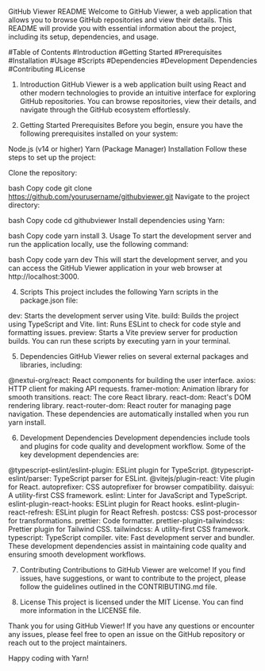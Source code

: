 


GitHub Viewer README
Welcome to GitHub Viewer, a web application that allows you to browse GitHub repositories and view their details. This README will provide you with essential information about the project, including its setup, dependencies, and usage.

#Table of Contents
#Introduction
#Getting Started
#Prerequisites
#Installation
#Usage
#Scripts
#Dependencies
#Development Dependencies
#Contributing
#License
1. Introduction
GitHub Viewer is a web application built using React and other modern technologies to provide an intuitive interface for exploring GitHub repositories. You can browse repositories, view their details, and navigate through the GitHub ecosystem effortlessly.

2. Getting Started
Prerequisites
Before you begin, ensure you have the following prerequisites installed on your system:

Node.js (v14 or higher)
Yarn (Package Manager)
Installation
Follow these steps to set up the project:

Clone the repository:

bash
Copy code
git clone https://github.com/yourusername/githubviewer.git
Navigate to the project directory:

bash
Copy code
cd githubviewer
Install dependencies using Yarn:

bash
Copy code
yarn install
3. Usage
To start the development server and run the application locally, use the following command:

bash
Copy code
yarn dev
This will start the development server, and you can access the GitHub Viewer application in your web browser at http://localhost:3000.

4. Scripts
This project includes the following Yarn scripts in the package.json file:

dev: Starts the development server using Vite.
build: Builds the project using TypeScript and Vite.
lint: Runs ESLint to check for code style and formatting issues.
preview: Starts a Vite preview server for production builds.
You can run these scripts by executing yarn <script-name> in your terminal.

5. Dependencies
GitHub Viewer relies on several external packages and libraries, including:

@nextui-org/react: React components for building the user interface.
axios: HTTP client for making API requests.
framer-motion: Animation library for smooth transitions.
react: The core React library.
react-dom: React's DOM rendering library.
react-router-dom: React router for managing page navigation.
These dependencies are automatically installed when you run yarn install.

6. Development Dependencies
Development dependencies include tools and plugins for code quality and development workflow. Some of the key development dependencies are:

@typescript-eslint/eslint-plugin: ESLint plugin for TypeScript.
@typescript-eslint/parser: TypeScript parser for ESLint.
@vitejs/plugin-react: Vite plugin for React.
autoprefixer: CSS autoprefixer for browser compatibility.
daisyui: A utility-first CSS framework.
eslint: Linter for JavaScript and TypeScript.
eslint-plugin-react-hooks: ESLint plugin for React hooks.
eslint-plugin-react-refresh: ESLint plugin for React Refresh.
postcss: CSS post-processor for transformations.
prettier: Code formatter.
prettier-plugin-tailwindcss: Prettier plugin for Tailwind CSS.
tailwindcss: A utility-first CSS framework.
typescript: TypeScript compiler.
vite: Fast development server and bundler.
These development dependencies assist in maintaining code quality and ensuring smooth development workflows.

7. Contributing
Contributions to GitHub Viewer are welcome! If you find issues, have suggestions, or want to contribute to the project, please follow the guidelines outlined in the CONTRIBUTING.md file.

8. License
This project is licensed under the MIT License. You can find more information in the LICENSE file.

Thank you for using GitHub Viewer! If you have any questions or encounter any issues, please feel free to open an issue on the GitHub repository or reach out to the project maintainers.

Happy coding with Yarn!